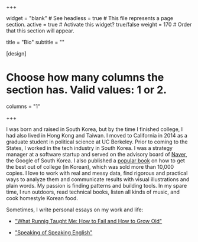 +++

widget = "blank"  # See headless = true  # This file represents a page section.
active = true  # Activate this widget? true/false
weight = 170  # Order that this section will appear.

title = "Bio"
subtitle = ""

[design]
  # Choose how many columns the section has. Valid values: 1 or 2.
  columns = "1"

+++

I was born and raised in South Korea, but by the time I finished college, I had also lived in Hong Kong and Taiwan. I moved to California in 2014 as a graduate student in political science at UC Berkeley. Prior to coming to the States, I worked in the tech industry in South Korea. I was a strategy manager at a software startup and served on the advisory board of [Naver](https://en.wikipedia.org/wiki/Naver), the Google of South Korea. I also published a [popular book](https://book.naver.com/bookdb/book_detail.nhn?bid=7842009) on how to get the best out of college (in Korean), which was sold more than 10,000 copies. I love to work with real and messy data, find rigorous and practical ways to analyze them and communicate results with visual illustrations and plain words. My passion is finding patterns and building tools. In my spare time, I run outdoors, read technical books, listen all kinds of music, and cook homestyle Korean food.

Sometimes, I write personal essays on my work and life:

- ["What Runnig Taught Me: How to Fail and How to Grow Old"](/2020/07/20/what-running-taught-me/)

- ["Speaking of Speaking English"](/2020/06/09/speaking-of-speaking-english/)
